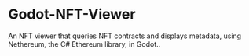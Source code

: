# Godot-NFT-Viewer
An NFT viewer that queries NFT contracts and displays metadata, using Nethereum, the C# Ethereum library, in Godot.. 
